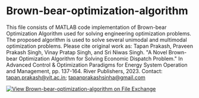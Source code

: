 # Brown-bear-optimization-algorithm
This file consists of MATLAB code implementation of Brown-bear Optimization Algorithm used for solving engineering optimization problems. The proposed algorithm is used to solve several unimodal and multimodal optimization problems. 
Please cite original work as: Tapan Prakash, Praveen Prakash Singh, Vinay Pratap Singh, and Sri Niwas Singh. "A Novel Brown-bear Optimization Algorithm for Solving Economic Dispatch Problem." In Advanced Control & Optimization Paradigms for Energy System Operation and Management, pp. 137-164. River Publishers, 2023.
Contact: tapan.prakash@vit.ac.in; tapanprakashsinha@gmail.com


[![View Brown-bear-optimization-algorithm on File Exchange](https://www.mathworks.com/matlabcentral/images/matlab-file-exchange.svg)](https://in.mathworks.com/matlabcentral/fileexchange/125490-brown-bear-optimization-algorithm)

